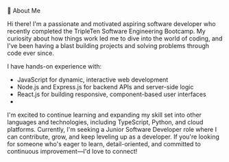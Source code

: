 👋 About Me

Hi there! I'm a passionate and motivated aspiring software developer who recently completed the TripleTen Software Engineering Bootcamp. My curiosity about how things work led me to dive into the world of coding, and I've been having a blast building projects and solving problems through code ever since.

I have hands-on experience with:
- JavaScript for dynamic, interactive web development
- Node.js and Express.js for backend APIs and server-side logic
- React.js for building responsive, component-based user interfaces
- 
I'm excited to continue learning and expanding my skill set into other languages and technologies, including TypeScript, Python, and cloud platforms. 
Currently, I'm seeking a Junior Software Developer role where I can contribute, grow, and keep leveling up as a developer. If you're looking for someone who's eager to learn, detail-oriented, and committed to continuous improvement—I'd love to connect!
